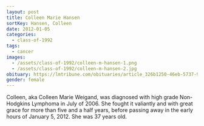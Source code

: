 ```yaml
---
layout: post
title: Colleen Marie Hansen
sortKey: Hansen, Colleen
date: 2012-01-05
categories:
  - class-of-1992
tags:
  - cancer
images:
  - /assets/class-of-1992/colleen-m-hansen-1.png
  - /assets/class-of-1992/colleen-m-hansen-2.jpg
obituary: https://lmtribune.com/obituaries/article_326b1250-46eb-5737-9704-6d2bc269d924.html
gender: female
---
```

Colleen, aka Colleen Marie Weigand, was diagnosed with high grade Non-Hodgkins Lymphoma in July of 2006. She fought it valiantly and with great grace for more than five and a half years, before passing away in the early hours of January 5, 2012. She was 37 years old.
